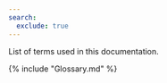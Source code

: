 ```yaml
---
search:
  exclude: true
---
```


List of terms used in this documentation.

{% include "Glossary.md" %}
